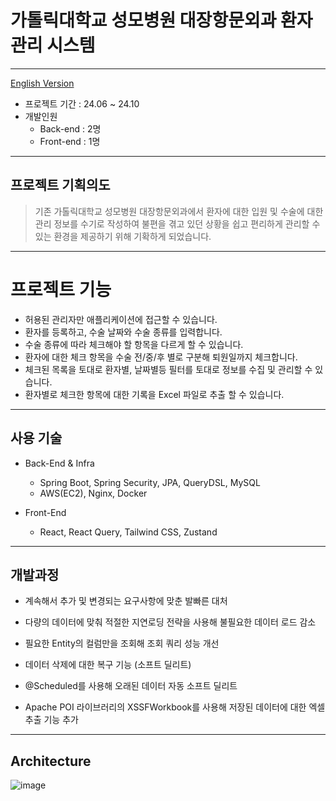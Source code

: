 # 가톨릭대학교 성모병원 대장항문외과 환자 관리 시스템

---
[English Version](README.en.md)



- 프로젝트 기간 : 24.06 ~ 24.10
- 개발인원
  - Back-end : 2명
  - Front-end : 1명

---
## 프로젝트 기획의도

> 기존 가톨릭대학교 성모병원 대장항문외과에서 환자에 대한 입원 및 수술에 대한 관리 정보를 수기로 작성하여 불편을 겪고 있던 상황을
> 쉽고 편리하게 관리할 수 있는 환경을 제공하기 위해 기확하게 되었습니다.

---

# 프로젝트 기능
- 허용된 관리자만 애플리케이션에 접근할 수 있습니다.
- 환자를 등록하고, 수술 날짜와 수술 종류를 입력합니다.
- 수술 종류에 따라 체크해야 할 항목을 다르게 할 수 있습니다.
- 환자에 대한 체크 항목을 수술 전/중/후 별로 구분해 퇴원일까지 체크합니다.
- 체크된 목록을 토대로 환자별, 날짜별등 필터를 토대로 정보를 수집 및 관리할 수 있습니다.
- 환자별로 체크한 항목에 대한 기록을 Excel 파일로 추출 할 수 있습니다.

---

## 사용 기술
- Back-End & Infra
  - Spring Boot, Spring Security, JPA, QueryDSL, MySQL  
  - AWS(EC2), Nginx, Docker
  

- Front-End 
  - React, React Query, Tailwind CSS, Zustand
---

## 개발과정
- 계속해서 추가 및 변경되는 요구사항에 맞춘 발빠른 대처 

- 다량의 데이터에 맞춰 적절한 지연로딩 전략을 사용해 불필요한 데이터 로드 감소

- 필요한 Entity의 컬럼만을 조회해 조회 쿼리 성능 개선

- 데이터 삭제에 대한 복구 기능 (소프트 딜리트)

- @Scheduled를 사용해 오래된 데이터 자동 소프트 딜리트

- Apache POI 라이브러리의 XSSFWorkbook를 사용해 저장된 데이터에 대한 엑셀 추출 기능 추가

---

## Architecture
![image](https://github.com/user-attachments/assets/885c6cca-30f3-4e58-bbc4-2256e9695e03)


